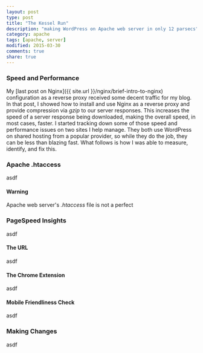 ```yaml
---
layout: post
type: post
title: "The Kessel Run"
description: "making WordPress on Apache web server in only 12 parsecs"
category: apache
tags: [apache, server]
modified: 2015-03-30
comments: true
share: true
---
```


### Speed and Performance
My [last post on Nginx]({{ site.url }}/nginx/brief-intro-to-nginx) configuration as a reverse proxy received some decent traffic for my blog. In that post, I showed how to install and use Nginx as a reverse proxy and provide compression via _gzip_ to our server responses. This increases the speed of a server response being downloaded, making the overall speed, in most cases, faster. I started tracking down some of those speed and performance issues on two sites I help manage. They both use WordPress on shared hosting from a popular provider, so while they do the job, they can be less than blazing fast. What follows is how I was able to measure, identify, and fix this.

### Apache .htaccess
asdf

#### Warning
Apache web server's _.htaccess_ file is not a perfect 

### PageSpeed Insights
asdf

#### The URL
asdf

#### The Chrome Extension
asdf

#### Mobile Friendliness Check
asdf

### Making Changes
asdf
